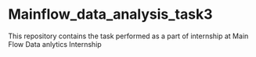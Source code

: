 # Mainflow_data_analysis_task3
This repository contains the task performed as a part of internship at Main Flow Data anlytics Internship

